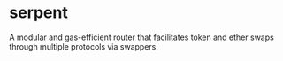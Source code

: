 # serpent
A modular and gas-efficient router that facilitates token and ether swaps through multiple protocols via swappers.
